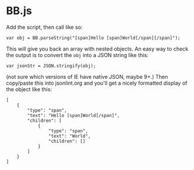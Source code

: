 BB.js
=====

Add the script, then call like so:

    var obj = BB.parseString("[span]Hello [span]World[/span][/span]");
    
This will give you back an array with nested objects. An easy way to check the output is to convert the `obj` into a JSON string like this:

    var jsonStr = JSON.stringify(obj);
    
(not sure which versions of IE have native JSON, maybe 9+.) Then copy/paste this into jsonlint.org and you'll get a nicely formatted display of the object like this:

    [
        {
            "type": "span",
            "text": "Hello [span]World[/span]",
            "children": [
                {
                    "type": "span",
                    "text": "World",
                    "children": []
                }
            ]
        }
    ]
